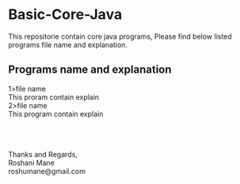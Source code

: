 # Basic-Core-Java
This repositorie contain core java programs, Please find below listed programs file name and explanation.

## Programs name and explanation

1>file name<br />
This proram contain explain <br />
2>file name <br />
This program contain explain <br />






<br />
<br />
<br />
Thanks and Regards, <br />
Roshani Mane<br />
roshumane@gmail.com <br />
